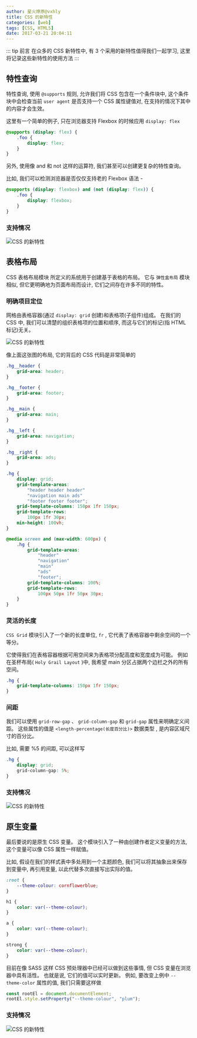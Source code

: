 ```yaml
---
author: 星火燎原@vxhly
title: CSS 的新特性
categories: [web]
tags: [CSS, HTML5]
date: 2017-03-21 20:04:11
---
```


::: tip 前言
在众多的 CSS 新特性中, 有 3 个采用的新特性值得我们一起学习, 这里将记录这些新特性的使用方法 
:::
<!-- more -->

## 特性查询

特性查询, 使用 `@supports` 规则, 允许我们将 CSS 包含在一个条件块中, 这个条件块中会检查当前 `user agent` 是否支持一个 CSS 属性键值对, 在支持的情况下其中的内容才会生效。

这里有一个简单的例子, 只在浏览器支持 Flexbox 的时候应用 `display: flex` 

``` css
@supports (display: flex) {
    .foo {
        display: flex;
    }
}
```

另外, 使用像 and 和 not 这样的运算符, 我们甚至可以创建更复杂的特性查询。

比如, 我们可以检测浏览器是否仅仅支持老的 Flexbox 语法 -

``` css
@supports (display: flexbox) and (not (display: flex)) {
    .foo {
        display: flexbox;
    }
}
```

### 支持情况

![CSS 的新特性](http://oss-blog.test.upcdn.net/css-new-features-1.png)

## 表格布局

CSS 表格布局模块 所定义的系统用于创建基于表格的布局。 它与 `弹性盒布局` 模块相似, 但它更明确地为页面布局而设计, 它们之间存在许多不同的特性。

### 明确项目定位

网格由表格容器(通过 `display: grid` 创建)和表格项(子组件)组成。 在我们的 CSS 中, 我们可以清楚的组织表格项的位置和顺序, 而这与它们的标记(指 HTML 标记)无关。<br>

![CSS 的新特性](http://oss-blog.test.upcdn.net/css-new-features-2.gif)

像上面这张图的布局, 它的背后的 CSS 代码是非常简单的

``` css
.hg__header {
    grid-area: header;
}

.hg__footer {
    grid-area: footer;
}

.hg__main {
    grid-area: main;
}

.hg__left {
    grid-area: navigation;
}

.hg__right {
    grid-area: ads;
}

.hg {
    display: grid;
    grid-template-areas:
        "header header header"
        "navigation main ads"
        "footer footer footer";
    grid-template-columns: 150px 1fr 150px;
    grid-template-rows:
        100px 1fr 30px;
    min-height: 100vh;
}

@media screen and (max-width: 600px) {
    .hg {
        grid-template-areas:
            "header"
            "navigation"
            "main"
            "ads"
            "footer";
        grid-template-columns: 100%;
        grid-template-rows:
            100px 50px 1fr 50px 30px;
    }
}
```

### 灵活的长度

`CSS Grid` 模块引入了一个新的长度单位, `fr` , 它代表了表格容器中剩余空间的一个等分。

它使得我们在表格容器根据可用空间来为表格项分配高度和宽度成为可能。 例如在圣杯布局( `Holy Grail Layout` )中, 我希望 main 分区占据两个边栏之外的所有空间。

``` css
.hg {
    grid-template-columns: 150px 1fr 150px;
}
```

### 间距

我们可以使用 `grid-row-gap` 、 `grid-column-gap` 和 `grid-gap` 属性来明确定义间距。 这些属性的值是 `<length-percentage(长度百分比)>` 数据类型 , 是内容区域尺寸的百分比。

比如, 需要 %5 的间距, 可以这样写

``` css
.hg {
    display: grid;
    grid-column-gap: 5%;
}
```

### 支持情况

![CSS 的新特性](http://oss-blog.test.upcdn.net/css-new-features-3.png)

## 原生变量

最后要说的是原生 CSS 变量。 这个模块引入了一种由创建作者定义变量的方法, 这个变量可以像 CSS 属性一样赋值。

比如, 假设在我们的样式表中多处用到一个主题颜色, 我们可以将其抽象出来保存到变量中, 再引用变量, 以此代替多次直接写出实际的值。

``` css
:root {
    --theme-colour: cornflowerblue;
}

h1 {
    color: var(--theme-colour);
}

a {
    color: var(--theme-colour);
}

strong {
    color: var(--theme-colour);
}
```

目前在像 SASS 这样 CSS 预处理器中已经可以做到这些事情, 但 CSS 变量在浏览器中具有活性。 也就是说, 它们的值可以实时更新。 例如, 要改变上例中 `--theme-color` 属性的值, 我们只需要这样做

``` javascript
const rootEl = document.documentElement;
rootEl.style.setProperty("--theme-colour", "plum");
```

### 支持情况

![CSS 的新特性](http://oss-blog.test.upcdn.net/css-new-features-4.png)


